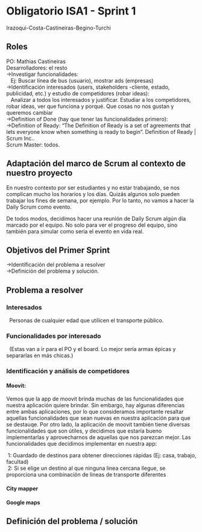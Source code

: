 # Obligatorio ISA1 - Sprint 1
Irazoqui-Costa-Castineiras-Begino-Turchi 

## Roles
PO: Mathias Castineiras \
 Desarrolladores: el resto \
→Investigar funcionalidades: \
	&nbsp;&nbsp; Ej: Buscar línea de bus (usuario), mostrar ads (empresas) \
→Identificación interesados (users, stakeholders -cliente, estado, publicidad, etc.) y estudio de competidores (robar ideas): \
	&nbsp;&nbsp; Analizar a todos los interesados y justificar.
  Estudiar a los competidores, robar ideas, ver que funciona y porqué. Que cosas no nos gustan y queremos cambiar \
→Definition of Done (hay que tener las funcionalidades primero): \
→Definition of Ready: “The Definition of Ready is a set of agreements that lets everyone know when something is ready to begin”. Definition of Ready | Scrum Inc..\
Scrum Master: todos.

## Adaptación del marco de Scrum al contexto de nuestro proyecto

En nuestro contexto por ser estudiantes y no estar trabajando, se nos complican mucho los horarios y los días. Quizás algunos solo pueden trabajar los fines de semana, por ejemplo. Por lo tanto, no vamos a hacer la Daily Scrum como evento.

De todos modos, decidimos hacer una reunión de Daily Scrum algún día marcado por el equipo. No solo para ver el progreso del equipo, sino también para simular como sería el evento en vida real.

## Objetivos del Primer Sprint
→Identificación del problema a resolver\
→Definición del problema y solución.


## Problema a resolver
### Interesados
&nbsp;&nbsp;Personas de cualquier edad que utilicen el transporte público.
### Funcionalidades por interesado
&nbsp;&nbsp;(Estas van a ir para el PO y el board. Lo mejor sería armas épicas y separarlas en más chicas.)
### Identificación y análisis de competidores
#### Moovit:
<p>Vemos que la app de moovit brinda muchas de las funcionalidades que nuestra aplicación quiere brindar. Sin embargo, hay algunas diferencias entre ambas aplicaciones, por lo que consideramos importante resaltar aquellas funcionalidades que sean nuevas en nuestra aplicación para que se destauqe. Por otro lado, la aplicación de moovit también tiene diversas funcionalidades que son útiles, y decidimos que estaría bueno implementarlas y aprovecharnos de aquellas que nos parezcan mejor. Las funcionalidades que decidimos implementar en nuestra app:</p>
&nbsp;1: Guardado de destinos para obtener direcciones rápidas (Ej: casa, trabajo, facultad)
<br>
&nbsp;2: Si se elige un destino al que ninguna linea cercana llegue, se proporciona una combinación de lineas de transporte diferentes
</br>



#### City mapper

#### Google maps

## Definición del problema / solución
